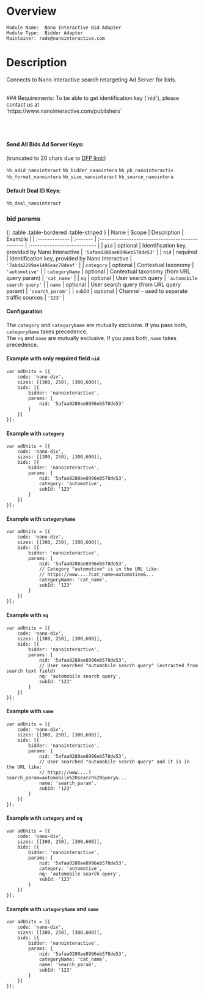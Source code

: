 # Overview

```
Module Name:  Nano Interactive Bid Adapter
Module Type:  Bidder Adapter
Maintainer: rade@nanointeractive.com
```

# Description

Connects to Nano Interactive search retargeting Ad Server for bids.



<br>
### Requirements:
To be able to get identification key (`nid`), please contact us at <br> 
`https://www.nanointeractive.com/publishers` <br>
<br><br><br>

#### Send All Bids Ad Server Keys:
(truncated to 20 chars due to [DFP limit](https://support.google.com/dfp_premium/answer/1628457?hl=en#Key-values))

`hb_adid_nanointeract`
`hb_bidder_nanointera`
`hb_pb_nanointeractiv`
`hb_format_nanointera`
`hb_size_nanointeract`
`hb_source_nanointera`

#### Default Deal ID Keys:
`hb_deal_nanointeract`

### bid params

{: .table .table-bordered .table-striped }
| Name           | Scope    | Description                                      | Example                      |
| :------------- | :------- | :----------------------------------------------- | :--------------------------- |
| `pid`          | optional | Identification key, provided by Nano Interactive | `'5afaa0280ae8996eb578de53'` |
| `nid`          | required | Identification key, provided by Nano Interactive | `'7abda2289ae1496eac78deaf'`                           |
| `category`     | optional | Contextual taxonomy                              | `'automotive'`               |
| `categoryName` | optional | Contextual taxonomy (from URL query param)       | `'cat_name'`                 |
| `nq`           | optional | User search query                                | `'automobile search query'`  |
| `name`         | optional | User search query (from URL query param)         | `'search_param'`             |
| `subId`        | optional | Channel - used to separate traffic sources       | `'123'`                      |

#### Configuration
The `category` and `categoryName` are mutually exclusive. If you pass both, `categoryName` takes precedence.
<br>
The `nq` and `name` are mutually exclusive. If you pass both, `name` takes precedence.

#### Example with only required field `nid`
    var adUnits = [{
        code: 'nano-div',
        sizes: [[300, 250], [300,600]],
        bids: [{
            bidder: 'nanointeractive',
            params: {
                nid: '5afaa0280ae8996eb578de53'
            }
        }]
    }];
    
#### Example with `category`
    var adUnits = [{
        code: 'nano-div',
        sizes: [[300, 250], [300,600]],
        bids: [{
            bidder: 'nanointeractive',
            params: {
                nid: '5afaa0280ae8996eb578de53',
                category: 'automotive',
                subId: '123'
            }
        }]
    }];
    
#### Example with `categoryName`
    var adUnits = [{
        code: 'nano-div',
        sizes: [[300, 250], [300,600]],
        bids: [{
            bidder: 'nanointeractive',
            params: {
                nid: '5afaa0280ae8996eb578de53',
                // Category "automotive" is in the URL like:
                // https://www....?cat_name=automotive&...
                categoryName: 'cat_name',
                subId: '123'
            }
        }]
    }];
    
#### Example with `nq`
    var adUnits = [{
        code: 'nano-div',
        sizes: [[300, 250], [300,600]],
        bids: [{
            bidder: 'nanointeractive',
            params: {
                nid: '5afaa0280ae8996eb578de53',
                // User searched "automobile search query" (extracted from search text field) 
                nq: 'automobile search query',
                subId: '123'
            }
        }]
    }];
    
#### Example with `name`
    var adUnits = [{
        code: 'nano-div',
        sizes: [[300, 250], [300,600]],
        bids: [{
            bidder: 'nanointeractive',
            params: {
                nid: '5afaa0280ae8996eb578de53',
                // User searched "automobile search query" and it is in the URL like:
                // https://www....?search_param=automobile%20search%20query&... 
                name: 'search_param',
                subId: '123'
            }
        }]
    }];
    
#### Example with `category` and `nq`
    var adUnits = [{
        code: 'nano-div',
        sizes: [[300, 250], [300,600]],
        bids: [{
            bidder: 'nanointeractive',
            params: {
                nid: '5afaa0280ae8996eb578de53',
                category: 'automotive',
                nq: 'automobile search query',
                subId: '123'
            }
        }]
    }];

#### Example with `categoryName` and `name`
    var adUnits = [{
        code: 'nano-div',
        sizes: [[300, 250], [300,600]],
        bids: [{
            bidder: 'nanointeractive',
            params: {
                nid: '5afaa0280ae8996eb578de53',
                categoryName: 'cat_name',
                name: 'search_param',
                subId: '123'
            }
        }]
    }];
